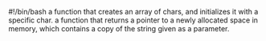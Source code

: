 #!/bin/bash
a function that creates an array of chars, and initializes it with a specific char.
a function that returns a pointer to a newly allocated space in memory, which contains a copy of the string given as a parameter.
